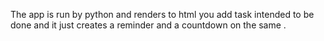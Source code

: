 The app is run by python and renders to html
you add task intended to be done and it just creates a reminder and a countdown on the same .